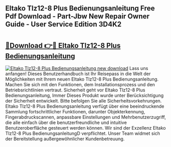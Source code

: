 ## Eltako Tlz12-8 Plus Bedienungsanleitung Free Pdf Download - Part-Jbw New Repair Owner Guide - User Service Edition 3D4K2

# <h2><a href="http://df5e9d4.blite.top/?on=Eltako+Tlz12-8+Plus+Bedienungsanleitung">🔗Download 👉🔴 Eltako Tlz12-8 Plus Bedienungsanleitung</a></h2>

[![Eltako Tlz12-8 Plus Bedienungsanleitung new download](https://i.imgur.com/lujVjoI.png)](http://df5e9d4.blite.top/?on=Eltako+Tlz12-8+Plus+Bedienungsanleitung)
Lass uns anfangen! Dieses Benutzerhandbuch ist Ihr Reisepass in die Welt der Möglichkeiten mit Ihrem neuen Eltako Tlz12-8 Plus Bedienungsanleitung. Machen Sie sich mit den Funktionen, dem Installationsprozess und den Betriebsrichtlinien vertraut. Sicherheit geht vor Eltako Tlz12-8 Plus Bedienungsanleitung, Immer Dieses Produkt wurde unter Berücksichtigung der Sicherheit entwickelt. Bitte befolgen Sie alle Sicherheitsvorkehrungen. Eltako Tlz12-8 Plus Bedienungsanleitung verfügt über eine beeindruckende Sammlung fortschrittlicher Funktionen, darunter Objekterkennung, Fingerabdruckscannen, anpassbare Einstellungen und Mehrbenutzerzugriff, die alle einfach über die benutzerfreundliche und intuitive Benutzeroberfläche gesteuert werden können. Wir sind der Exzellenz Eltako Tlz12-8 Plus BedienungsanleitungD verpflichtet. Unser Team widmet sich der Bereitstellung außergewöhnlicher Kundenbetreuung.
